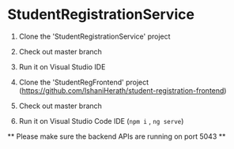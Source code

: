 # StudentRegistrationService
1. Clone the 'StudentRegistrationService' project

2. Check out master branch

3. Run it on Visual Studio IDE

4. Clone the 'StudentRegFrontend' project (https://github.com/IshaniHerath/student-registration-frontend)

5. Check out master branch

6. Run it on Visual Studio Code IDE (`npm i` , `ng serve`)

** Please make sure the backend APIs are running on port 5043 **
